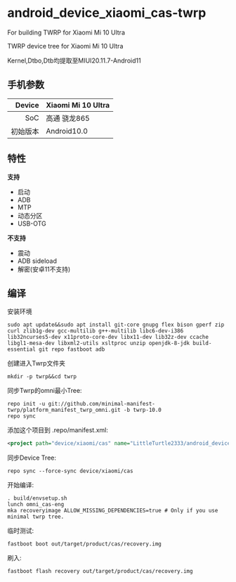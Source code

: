 # android_device_xiaomi_cas-twrp
For building TWRP for Xiaomi Mi 10 Ultra

TWRP device tree for Xiaomi Mi 10 Ultra

Kernel,Dtbo,Dtb均提取至MIUI20.11.7-Android11

## 手机参数

| Device       | Xiaomi Mi 10 Ultra                            |
| -----------: | :------------------------------------------ |
| SoC          | 高通 骁龙865              |
| 初始版本 | Android10.0                               |


## 特性

**支持**
- 启动
- ADB
- MTP
- 动态分区
- USB-OTG

**不支持**
- 震动
- ADB sideload
- 解密(安卓11不支持)


## 编译

安装环境
```
sudo apt update&&sudo apt install git-core gnupg flex bison gperf zip curl zlib1g-dev gcc-multilib g++-multilib libc6-dev-i386 lib32ncurses5-dev x11proto-core-dev libx11-dev lib32z-dev ccache 
libgl1-mesa-dev libxml2-utils xsltproc unzip openjdk-8-jdk build-essential git repo fastboot adb
```

创建进入Twrp文件夹
```
mkdir -p twrp&&cd twrp
```

同步Twrp的omni最小Tree:

```
repo init -u git://github.com/minimal-manifest-twrp/platform_manifest_twrp_omni.git -b twrp-10.0
repo sync
```

添加这个项目到 .repo/manifest.xml:

```xml
<project path="device/xiaomi/cas" name="LittleTurtle2333/android_device_xiaomi_cas-twrp" remote="github" revision="android-11.0" />
```

同步Device Tree:
```
repo sync --force-sync device/xiaomi/cas
```

开始编译:
```
. build/envsetup.sh
lunch omni_cas-eng
mka recoveryimage ALLOW_MISSING_DEPENDENCIES=true # Only if you use minimal twrp tree.
```

临时测试:
```
fastboot boot out/target/product/cas/recovery.img
```

刷入:
```
fastboot flash recovery out/target/product/cas/recovery.img
```
